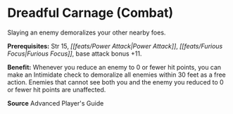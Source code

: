 ﻿---
cssclass: [feats]

---
# Dreadful Carnage (Combat)

Slaying an enemy demoralizes your other nearby foes.

**Prerequisites:** Str 15, _[[feats/Power Attack|Power Attack]]_, _[[feats/Furious Focus|Furious Focus]]_, base attack bonus +11.

**Benefit:** Whenever you reduce an enemy to 0 or fewer hit points, you can make an Intimidate check to demoralize all enemies within 30 feet as a free action. Enemies that cannot see both you and the enemy you reduced to 0 or fewer hit points are unaffected.

**Source** Advanced Player's Guide